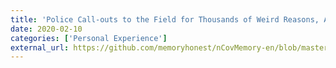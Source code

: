 ```yaml
---
title: 'Police Call-outs to the Field for Thousands of Weird Reasons, All Concerning Coronavirus (COVID-19)'
date: 2020-02-10
categories: ['Personal Experience']
external_url: https://github.com/memoryhonest/nCovMemory-en/blob/master/docs/2020-02-10/thousands_weird_police_call_outs.md
---
```

